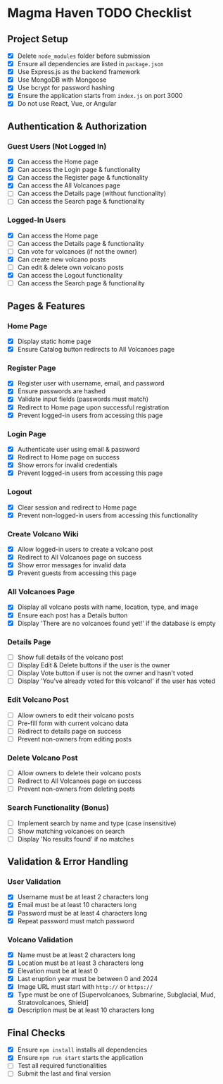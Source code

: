 # Magma Haven TODO Checklist

## Project Setup
- [x] Delete `node_modules` folder before submission
- [x] Ensure all dependencies are listed in `package.json`
- [x] Use Express.js as the backend framework
- [x] Use MongoDB with Mongoose
- [x] Use bcrypt for password hashing
- [x] Ensure the application starts from `index.js` on port 3000
- [x] Do not use React, Vue, or Angular

## Authentication & Authorization
### Guest Users (Not Logged In)
- [x] Can access the Home page
- [x] Can access the Login page & functionality
- [x] Can access the Register page & functionality
- [x] Can access the All Volcanoes page
- [ ] Can access the Details page (without functionality)
- [ ] Can access the Search page & functionality

### Logged-In Users
- [x] Can access the Home page
- [ ] Can access the Details page & functionality
- [ ] Can vote for volcanoes (if not the owner)
- [x] Can create new volcano posts
- [ ] Can edit & delete own volcano posts
- [x] Can access the Logout functionality
- [ ] Can access the Search page & functionality

## Pages & Features
### Home Page
- [x] Display static home page
- [x] Ensure Catalog button redirects to All Volcanoes page

### Register Page
- [x] Register user with username, email, and password
- [x] Ensure passwords are hashed
- [x] Validate input fields (passwords must match)
- [x] Redirect to Home page upon successful registration
- [x] Prevent logged-in users from accessing this page

### Login Page
- [x] Authenticate user using email & password
- [x] Redirect to Home page on success
- [x] Show errors for invalid credentials
- [x] Prevent logged-in users from accessing this page

### Logout
- [x] Clear session and redirect to Home page
- [x] Prevent non-logged-in users from accessing this functionality

### Create Volcano Wiki
- [x] Allow logged-in users to create a volcano post
- [x] Redirect to All Volcanoes page on success
- [x] Show error messages for invalid data
- [x] Prevent guests from accessing this page

### All Volcanoes Page
- [x] Display all volcano posts with name, location, type, and image
- [x] Ensure each post has a Details button
- [x] Display 'There are no volcanoes found yet!' if the database is empty

### Details Page
- [ ] Show full details of the volcano post
- [ ] Display Edit & Delete buttons if the user is the owner
- [ ] Display Vote button if user is not the owner and hasn't voted
- [ ] Display 'You've already voted for this volcano!' if the user has voted

### Edit Volcano Post
- [ ] Allow owners to edit their volcano posts
- [ ] Pre-fill form with current volcano data
- [ ] Redirect to details page on success
- [ ] Prevent non-owners from editing posts

### Delete Volcano Post
- [ ] Allow owners to delete their volcano posts
- [ ] Redirect to All Volcanoes page on success
- [ ] Prevent non-owners from deleting posts

### Search Functionality (Bonus)
- [ ] Implement search by name and type (case insensitive)
- [ ] Show matching volcanoes on search
- [ ] Display 'No results found' if no matches

## Validation & Error Handling
### User Validation
- [x] Username must be at least 2 characters long
- [x] Email must be at least 10 characters long
- [x] Password must be at least 4 characters long
- [x] Repeat password must match password

### Volcano Validation
- [x] Name must be at least 2 characters long
- [x] Location must be at least 3 characters long
- [x] Elevation must be at least 0
- [x] Last eruption year must be between 0 and 2024
- [x] Image URL must start with `http://` or `https://`
- [x] Type must be one of [Supervolcanoes, Submarine, Subglacial, Mud, Stratovolcanoes, Shield]
- [x] Description must be at least 10 characters long

## Final Checks
- [x] Ensure `npm install` installs all dependencies
- [x] Ensure `npm run start` starts the application
- [ ] Test all required functionalities
- [ ] Submit the last and final version
